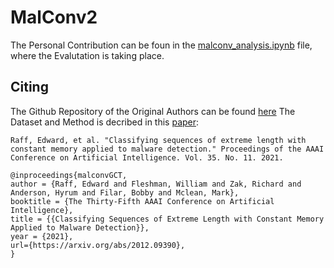 # MalConv2
The Personal Contribution can be foun in the [malconv_analysis.ipynb](https://github.com/XSnelliusX/BA-Ransomware-Detection-Code/blob/main/MalConv2/malconv_analysis.ipynb) file, where the Evalutation is taking place.

## Citing
The Github Repository of the Original Authors can be found [here](https://github.com/FutureComputing4AI/MalConv2)
The Dataset and Method is decribed in this [paper](https://ojs.aaai.org/index.php/AAAI/article/view/17131):

```
Raff, Edward, et al. "Classifying sequences of extreme length with constant memory applied to malware detection." Proceedings of the AAAI Conference on Artificial Intelligence. Vol. 35. No. 11. 2021.

@inproceedings{malconvGCT,
author = {Raff, Edward and Fleshman, William and Zak, Richard and Anderson, Hyrum and Filar, Bobby and Mclean, Mark},
booktitle = {The Thirty-Fifth AAAI Conference on Artificial Intelligence},
title = {{Classifying Sequences of Extreme Length with Constant Memory Applied to Malware Detection}},
year = {2021},
url={https://arxiv.org/abs/2012.09390},
}
```
